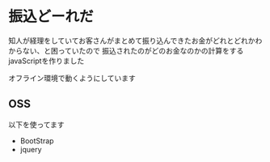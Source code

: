 # 振込どーれだ

知人が経理をしていてお客さんがまとめて振り込んできたお金がどれとどれかわからない、と困っていたので
振込されたのがどのお金なのかの計算をするjavaScriptを作りました

オフライン環境で動くようにしています

## OSS

以下を使ってます

- BootStrap
- jquery

